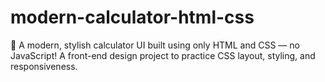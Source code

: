# modern-calculator-html-css
🧮 A modern, stylish calculator UI built using only HTML and CSS — no JavaScript! A front-end design project to practice CSS layout, styling, and responsiveness.
